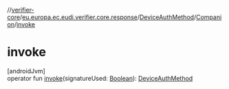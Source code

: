 //[verifier-core](../../../../index.md)/[eu.europa.ec.eudi.verifier.core.response](../../index.md)/[DeviceAuthMethod](../index.md)/[Companion](index.md)/[invoke](invoke.md)

# invoke

[androidJvm]\
operator fun [invoke](invoke.md)(signatureUsed: [Boolean](https://kotlinlang.org/api/latest/jvm/stdlib/kotlin-stdlib/kotlin/-boolean/index.html)): [DeviceAuthMethod](../index.md)
